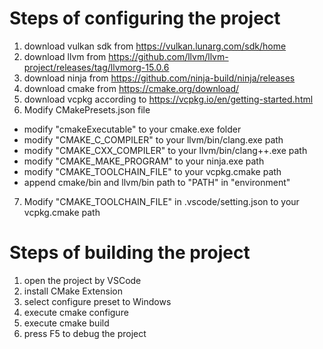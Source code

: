 # Steps of configuring the project
1. download vulkan sdk from https://vulkan.lunarg.com/sdk/home
2. download llvm from https://github.com/llvm/llvm-project/releases/tag/llvmorg-15.0.6
3. download ninja from https://github.com/ninja-build/ninja/releases
4. download cmake from https://cmake.org/download/
5. download vcpkg according to https://vcpkg.io/en/getting-started.html
6. Modify CMakePresets.json file
- modify "cmakeExecutable" to your cmake.exe folder
- modify "CMAKE_C_COMPILER" to your llvm/bin/clang.exe path
- modify "CMAKE_CXX_COMPILER" to your llvm/bin/clang++.exe path
- modify "CMAKE_MAKE_PROGRAM" to your ninja.exe path
- modify "CMAKE_TOOLCHAIN_FILE" to your vcpkg.cmake path
- append  cmake/bin and llvm/bin path to "PATH" in "environment"
7. Modify "CMAKE_TOOLCHAIN_FILE" in .vscode/setting.json to your vcpkg.cmake path

# Steps of building the project
1. open the project by VSCode
2. install CMake Extension
3. select configure preset to Windows
4. execute cmake configure
5. execute cmake build
6. press F5 to debug the project